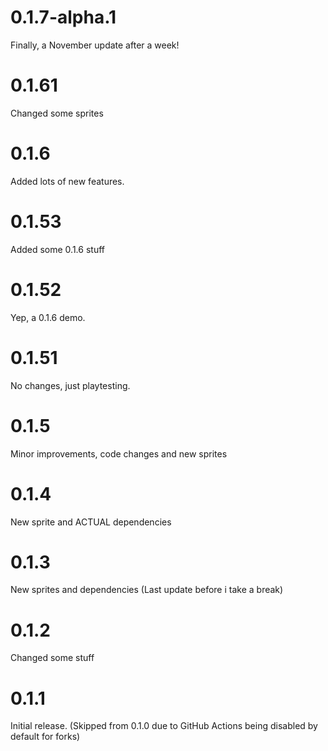 # 0.1.7-alpha.1
Finally, a November update after a week!
# 0.1.61
Changed some sprites
# 0.1.6
Added lots of new features.
# 0.1.53
Added some 0.1.6 stuff
# 0.1.52
Yep, a 0.1.6 demo.
# 0.1.51
No changes, just playtesting.
# 0.1.5
Minor improvements, code changes and new sprites
# 0.1.4
New sprite and ACTUAL dependencies
# 0.1.3
New sprites and dependencies (Last update before i take a break)
# 0.1.2
Changed some stuff
# 0.1.1
Initial release. (Skipped from 0.1.0 due to GitHub Actions being disabled by default for forks)